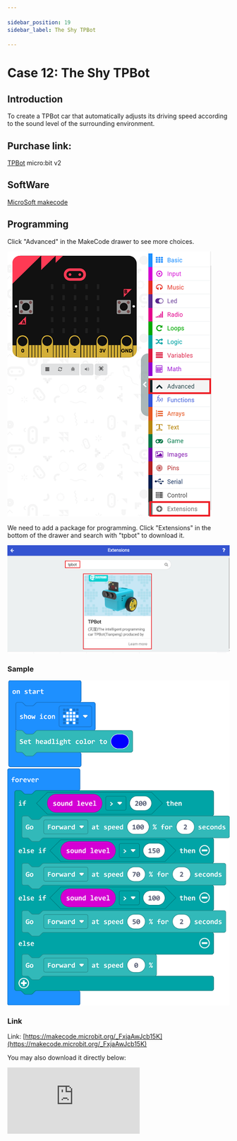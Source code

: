 ```yaml
---

sidebar_position: 19
sidebar_label: The Shy TPBot

---
```


# Case 12: The Shy TPBot

## Introduction

To create a TPBot car that automatically adjusts its driving speed according to the sound level of the surrounding environment.

## Purchase link:

[TPBot](https://www.elecfreaks.com/tpbot.html)
micro:bit v2

## SoftWare

[MicroSoft makecode](https://makecode.microbit.org/#)


## Programming


 Click "Advanced" in the MakeCode drawer to see more choices.

![](./images/TPBot_tianpeng_case_01_02.png)

We need to add a package for programming. Click "Extensions" in the bottom of the drawer and search with "tpbot" to download it.

![](./images/TPBot_tianpeng_case_01_03.png)

### Sample



![](./images/TPBot_tianpeng_case_19_04.png)


### Link
Link: [https://makecode.microbit.org/_FxjaAwJcb15K](https://makecode.microbit.org/_FxjaAwJcb15K)

You may also download it directly below:

<div
    style={{
        position: 'relative',
        paddingBottom: '60%',
        overflow: 'hidden',
    }}
>
    <iframe
        src="https://makecode.microbit.org/_FxjaAwJcb15K"
        frameborder="0"
        sandbox="allow-popups allow-forms allow-scripts allow-same-origin"
        style={{
            position: 'absolute',
            width: '100%',
            height: '100%',
        }}
    />
</div>

### Conclusion

The TPBot smart car automatically adjusts the driving speed according to the sound level of the surrounding environment.
